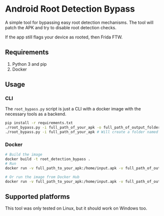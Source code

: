 # Android Root Detection Bypass

A simple tool for bypassing easy root detection mechanisms. The tool will patch the APK and try to disable root detection checks.

If the app still flags your device as rooted, then Frida FTW.

## Requirements

1. Python 3 and pip
2. Docker

## Usage

### CLI

The `root_bypass.py` script is just a CLI with a docker image with the necessary tools as a backend.

```sh
pip install -r requirements.txt
./root_bypass.py -i full_path_of_your_apk -o full_path_of_output_folder # Will generate an APK with the name generated.apk in output_folder
./root_bypass.py -i full_path_of_your_apk # Will create a folder named output with the generated APK in it
```

### Docker

```sh
# Build the image
docker build -t root_detection_bypass .
# Run 
docker run -v full_path_to_your_apk:/home/input.apk -v full_path_of_output_folder:/app/output/ root_detection_bypass:latest

# Or run the image from Docker Hub
docker run -v full_path_to_your_apk:/home/input.apk -v full_path_of_output_folder:/app/output/ aymanrb/root_detection_bypass
```

## Supported platforms

This tool was only tested on Linux, but it should work on Windows too.

